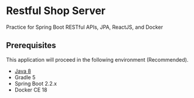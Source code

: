 # Restful Shop Server

Practice for Spring Boot RESTful APIs, JPA, ReactJS, and Docker

## Prerequisites

This application will proceed in the following environment (Recommended).

- [Java 8](https://www.oracle.com/technetwork/java/javase/downloads/jdk8-downloads-2133151.html)
- Gradle 5
- Spring Boot 2.2.x
- Docker CE 18
